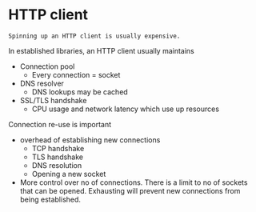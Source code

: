 # HTTP client

~~~admonish warning title="Expensive"
Spinning up an HTTP client is usually expensive.
~~~

In established libraries, an HTTP client usually maintains
* Connection pool
    * Every connection = socket
* DNS resolver
    * DNS lookups may be cached
* SSL/TLS handshake
    * CPU usage and network latency
which use up resources

Connection re-use is important
* overhead of establishing new connections
    * TCP handshake
    * TLS handshake
    * DNS resolution
    * Opening a new socket
* More control over no of connections. There is a limit to no of sockets that can be opened. Exhausting will prevent new connections from being established. 
